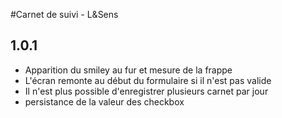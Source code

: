#Carnet de suivi - L&Sens

## 1.0.1
* Apparition du smiley au fur et mesure de la frappe
* L'écran remonte au début du formulaire si il n'est pas valide
* Il n'est plus possible d'enregistrer plusieurs carnet par jour
* persistance de la valeur des checkbox
 
